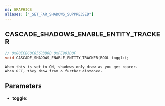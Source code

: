 ```yaml
---
ns: GRAPHICS
aliases: ["_SET_FAR_SHADOWS_SUPPRESSED"]
---
```

## CASCADE_SHADOWS_ENABLE_ENTITY_TRACKER

```c
// 0x80ECBC0C856D3B0B 0xFE903D0F
void CASCADE_SHADOWS_ENABLE_ENTITY_TRACKER(BOOL toggle);
```

```
When this is set to ON, shadows only draw as you get nearer.
When OFF, they draw from a further distance.
```

## Parameters
* **toggle**: 

